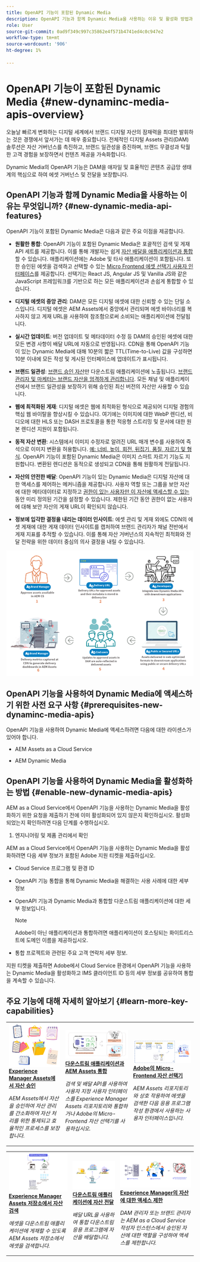 ```yaml
---
title: OpenAPI 기능이 포함된 Dynamic Media
description: OpenAPI 기능과 함께 Dynamic Media을 사용하는 이유 및 활성화 방법과 같은 주요 개념을 알아봅니다.
role: User
source-git-commit: 0ad9f349c997c35862e4f571b4741ed4c0c947e2
workflow-type: tm+mt
source-wordcount: '906'
ht-degree: 1%

---
```


# OpenAPI 기능이 포함된 Dynamic Media {#new-dynaminc-media-apis-overview}

오늘날 빠르게 변화하는 디지털 세계에서 브랜드 디지털 자산의 잠재력을 최대한 발휘하는 것은 경쟁에서 앞서가는 데 매우 중요합니다. 전체적인 디지털 Assets 관리(DAM) 솔루션은 자산 거버넌스를 촉진하고, 브랜드 일관성을 증진하며, 브랜드 무결성과 탁월한 고객 경험을 보장하면서 컨텐츠 제공을 가속화합니다.

Dynamic Media의 OpenAPI 기능은 DAM을 애자일 및 효율적인 콘텐츠 공급망 생태계의 핵심으로 하여 에셋 거버넌스 및 전달을 보장합니다.

## OpenAPI 기능과 함께 Dynamic Media을 사용하는 이유는 무엇입니까? {#new-dynamic-media-api-features}

OpenAPI 기능이 포함된 Dynamic Media은 다음과 같은 주요 이점을 제공합니다.

* **원활한 통합**: OpenAPI 기능이 포함된 Dynamic Media은 포괄적인 검색 및 게재 API 세트를 제공합니다. 이를 통해 개발자는 쉽게 [자산 배달을 애플리케이션과 통합](/help/assets/integrate-new-dynamic-media-apis.md)할 수 있습니다. 애플리케이션에는 Adobe 및 타사 애플리케이션이 포함됩니다. 또한 승인된 에셋을 검색하고 선택할 수 있는 [Micro Frontend 에셋 선택기 사용자 인터페이스](/help/assets/asset-selector.md)를 제공합니다. 선택기는 React JS, Angular JS 및 Vanilla JS와 같은 JavaScript 프레임워크를 기반으로 하는 모든 애플리케이션과 손쉽게 통합할 수 있습니다.

* **디지털 에셋의 중앙 관리**: DAM은 모든 디지털 에셋에 대한 신뢰할 수 있는 단일 소스입니다. 디지털 에셋은 AEM Assets에서 중앙에서 관리되며 에셋 바이너리를 복사하지 않고 게재 URL을 사용하여 참조함으로써 소비되는 애플리케이션에 전달됩니다.

* **실시간 업데이트**: 버전 업데이트 및 메타데이터 수정 등 DAM의 승인된 에셋에 대한 모든 변경 사항이 배달 URL에 자동으로 반영됩니다. CDN을 통해 OpenAPI 기능이 있는 Dynamic Media에 대해 10분의 짧은 TTL(Time-to-Live) 값을 구성하면 10분 이내에 모든 작성 및 게시된 인터페이스에 업데이트가 표시됩니다.

* **브랜드 일관성**: [브랜드 승인 자산](/help/assets/approved-assets.md)만 다운스트림 애플리케이션에 노출됩니다. [브랜드 관리자 및 마케터는 브랜드 자산을 엄격하게 관리합니다](/help/assets/restrict-assets-delivery.md). 모든 채널 및 애플리케이션에서 브랜드 일관성을 보장하기 위해 승인된 최신 버전의 자산만 사용할 수 있습니다.

* **웹에 최적화된 게재**: 디지털 에셋은 웹에 최적화된 형식으로 제공되어 디지털 경험의 핵심 웹 바이탈을 향상시킬 수 있습니다. 여기에는 이미지에 대한 WebP 렌디션, 비디오에 대한 HLS 또는 DASH 프로토콜을 통한 적응형 스트리밍 및 문서에 대한 원본 렌디션 지원이 포함됩니다.

* **동적 자산 변환**: 시스템에서 이미지 수정자로 알려진 URL 매개 변수를 사용하여 즉석으로 이미지 변환을 허용합니다. [예: 너비, 높이, 회전, 뒤집기, 품질, 자르기 및 형식](/help/assets/deliver-assets-apis.md). OpenAPI 기능이 포함된 Dynamic Media은 이미지 스마트 자르기 기능도 지원합니다. 변환된 렌디션은 동적으로 생성되고 CDN을 통해 원활하게 전달됩니다.

* **자산의 안전한 배달**: OpenAPI 기능이 있는 Dynamic Media은 디지털 자산에 대한 액세스를 제어하는 메커니즘을 제공합니다. 사용자 역할 또는 그룹을 보안 자산에 대한 메타데이터로 지정하고 [권한이 있는 사용자만 이 자산에 액세스할 수 있는](/help/assets/restrict-assets-delivery.md) 동안 미리 정의된 기간을 설정할 수 있습니다. 제한된 기간 동안 권한이 없는 사용자에 대해 보안 자산의 게재 URL이 확인되지 않습니다.

* **정보에 입각한 결정을 내리는 데이터 인사이트**: 에셋 관리 및 게재 외에도 CDN의 에셋 게재에 대한 게재 데이터 인사이트를 캡처하여 브랜드 관리자가 채널 전반에서 게재 지표를 추적할 수 있습니다. 이를 통해 자산 거버넌스의 지속적인 최적화와 전달 전략을 위한 데이터 중심의 의사 결정을 내릴 수 있습니다.

![새로운 Dynamic Media 데이터 흐름 다이어그램](assets/dm-openapi-dfd.png)

## OpenAPI 기능을 사용하여 Dynamic Media에 액세스하기 위한 사전 요구 사항 {#prerequisites-new-dynaminc-media-apis}

OpenAPI 기능을 사용하여 Dynamic Media에 액세스하려면 다음에 대한 라이센스가 있어야 합니다.

* AEM Assets as a Cloud Service

* AEM Dynamic Media

## OpenAPI 기능을 사용하여 Dynamic Media을 활성화하는 방법 {#enable-new-dynamic-media-apis}

AEM as a Cloud Service에서 OpenAPI 기능을 사용하는 Dynamic Media을 활성화하기 위한 요청을 제출하기 전에 이미 활성화되어 있지 않은지 확인하십시오. 활성화되었는지 확인하려면 다음 단계를 수행하십시오.

1. 엔지니어링 및 제품 관리에서 확인

AEM as a Cloud Service에서 OpenAPI 기능을 사용하는 Dynamic Media을 활성화하려면 다음 세부 정보가 포함된 Adobe 지원 티켓을 제출하십시오.

* Cloud Service 프로그램 및 환경 ID

* OpenAPI 기능 통합을 통해 Dynamic Media을 해결하는 사용 사례에 대한 세부 정보

* OpenAPI 기능과 Dynamic Media과 통합할 다운스트림 애플리케이션에 대한 세부 정보입니다.

  >[!NOTE]
  >
  > Adobe이 아닌 애플리케이션과 통합하려면 애플리케이션이 호스팅되는 화이트리스트에 도메인 이름을 제공하십시오.

* 통합 프로젝트와 관련된 주요 고객 연락처 세부 정보.

지원 티켓을 제출하면 Adobe에서 Cloud Service 환경에서 OpenAPI 기능을 사용하는 Dynamic Media을 활성화하고 IMS 클라이언트 ID 등의 세부 정보를 공유하여 통합을 계속할 수 있습니다.

## 주요 기능에 대해 자세히 알아보기 {#learn-more-key-capabilities}

<table>
<td>
   <a href="/help/assets/approved-assets.md">
   <img alt="Experience Manager Assets에서 에셋 승인" src="./assets/approved-assets.jpeg" />
   </a>
   <div>
      <a href="/help/assets/approved-assets.md">
      <strong>Experience Manager Assets에서 자산 승인</strong>
      </a>
   </div>
   <p>
      <em>AEM Assets에서 자산을 승인하여 자산 관리를 간소화하여 자산 처리를 위한 통제되고 효율적인 프로세스를 보장합니다.</em>
   </p>
</td>
<td>
   <a href="/help/assets/integrate-new-dynamic-media-apis.md">
   <img alt="AEM Assets을 다운스트림 애플리케이션과 통합" src="./assets/asset-selector-integration.png" />
   </a>
   <div>
      <a href="/help/assets/integrate-new-dynamic-media-apis.md">
      <strong>다운스트림 애플리케이션과 AEM Assets 통합</strong>
      </a>
   </div>
   <p>
      <em>검색 및 배달 API를 사용하여 사용자 지정 사용자 인터페이스를 Experience Manager Assets 리포지토리와 통합하거나 Adobe의 Micro-Frontend 자산 선택기를 사용하십시오.</em>
   </p>
</td>
<td>
   <a href="/help/assets/asset-selector.md">
   <img alt="Adobe의 자산 선택기" src="./assets/asset-selector-prereqs.png" />
   </a>
   <div>
      <a href="/help/assets/asset-selector.md">
      <strong>Adobe의 Micro-Frontend 자산 선택기</strong>
      </a>
   </div>
   <p>
      <em>AEM Assets 리포지토리와 상호 작용하여 에셋을 검색한 다음 응용 프로그램 작성 환경에서 사용하는 사용자 인터페이스입니다.</em>
   </p>
</td>
</table>
<table>
<td>
   <a href="/help/assets/search-assets-api.md">
   <img alt="에셋 검색 Experience Manager Assets 저장소" src="./assets/search-assets-api-overview.png" />
   </a>
   <div>
      <a href="/help/assets/search-assets-api.md">
      <strong>Experience Manager Assets 저장소에서 자산 검색</strong>
      </a>
   </div>
   <p>
      <em>에셋을 다운스트림 애플리케이션에 게재할 수 있도록 AEM Assets 저장소에서 에셋을 검색합니다.</em>
   </p>
</td>
<td>
   <a href="/help/assets/deliver-assets-apis.md">
   <img alt="다운스트림 애플리케이션에 자산 제공" src="./assets/delivery-url.png" />
   </a>
   <div>
      <a href="/help/assets/deliver-assets-apis.md">
      <strong>다운스트림 애플리케이션에 자산 전달</strong>
      </a>
   </div>
   <p>
      <em>배달 URL을 사용하여 통합 다운스트림 응용 프로그램에 자산을 배달합니다.</em>
   </p>
</td>
<td>
   <a href="/help/assets/restrict-assets-delivery.md">
   <img alt="Experience Manager의 자산에 대한 액세스 제한" src="./assets/restricted-access.png" />
   </a>
   <div>
      <a href="/help/assets/restrict-assets-delivery.md">
      <strong>Experience Manager의 자산에 대한 액세스 제한</strong>
      </a>
   </div>
   <p>
      <em> DAM 관리자 또는 브랜드 관리자는 AEM as a Cloud Service 작성자 인스턴스에서 승인된 자산에 대한 역할을 구성하여 액세스를 제한합니다.</em>
   </p>
</td>
</table>

